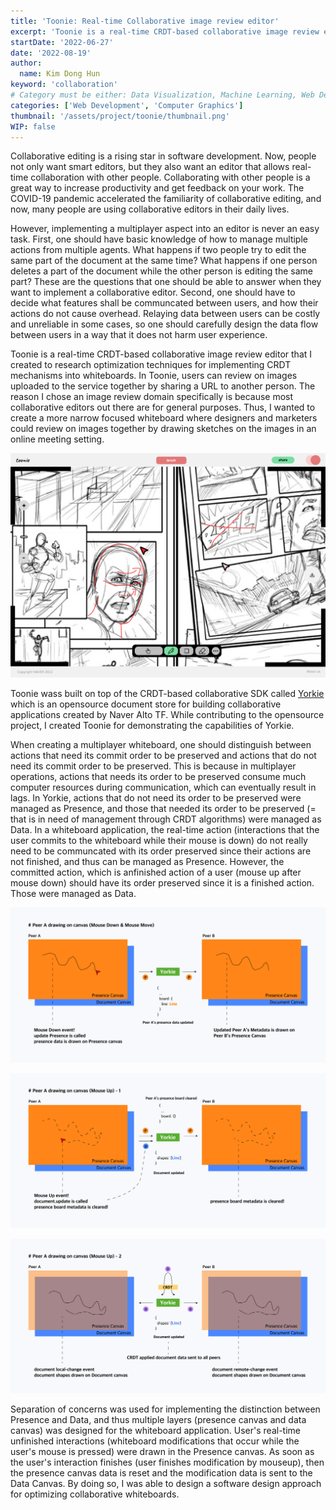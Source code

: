 ```yaml
---
title: 'Toonie: Real-time Collaborative image review editor'
excerpt: 'Toonie is a real-time CRDT-based collaborative image review editor where users can review on images uploaded to the service together. I developed software design appraoches for optimizing collaborative whiteboards.'
startDate: '2022-06-27'
date: '2022-08-19'
author:
  name: Kim Dong Hun
keyword: 'collaboration'
# Category must be either: Data Visualization, Machine Learning, Web Development, Product Design, Computer Graphics, Other
categories: ['Web Development', 'Computer Graphics']
thumbnail: '/assets/project/toonie/thumbnail.png'
WIP: false
---
```


Collaborative editing is a rising star in software development. Now, people not only want smart editors, but they also want an editor that allows real-time collaboration with other people. Collaborating with other people is a great way to increase productivity and get feedback on your work. The COVID-19 pandemic accelerated the familiarity of collaborative editing, and now, many people are using collaborative editors in their daily lives.

However, implementing a multiplayer aspect into an editor is never an easy task. First, one should have basic knowledge of how to manage multiple actions from multiple agents. What happens if two people try to edit the same part of the document at the same time? What happens if one person deletes a part of the document while the other person is editing the same part? These are the questions that one should be able to answer when they want to implement a collaborative editor. Second, one should have to decide what features shall be communcated between users, and how their actions do not cause overhead. Relaying data between users can be costly and unreliable in some cases, so one should carefully design the data flow between users in a way that it does not harm user experience.

Toonie is a real-time CRDT-based collaborative image review editor that I created to research optimization techniques for implementing CRDT mechanisms into whiteboards. In Toonie, users can review on images uploaded to the service together by sharing a URL to another person. The reason I chose an image review domain specifically is because most collaborative editors out there are for general purposes. Thus, I wanted to create a more narrow focused whiteboard where designers and marketers could review on images together by drawing sketches on the images in an online meeting setting.

![Editing Scene](/assets/project/toonie/edit.png)

Toonie wass built on top of the CRDT-based collaborative SDK called [Yorkie](https://github.com/yorkie-team/yorkie) which is an opensource document store for building collaborative applications created by Naver Alto TF. While contributing to the opensource project, I created Toonie for demonstrating the capabilities of Yorkie.

When creating a multiplayer whiteboard, one should distinguish between actions that need its commit order to be preserved and actions that do not need its commit order to be preserved. This is because in multiplayer operations, actions that needs its order to be preserved consume much computer resources during communication, which can eventually result in lags. In Yorkie, actions that do not need its order to be preserved were managed as Presence, and those that needed its order to be preserved (= that is in need of management through CRDT algorithms) were managed as Data. In a whiteboard application, the real-time action (interactions that the user commits to the whiteboard while their mouse is down) do not really need to be communcated with its order preserved since their actions are not finished, and thus can be managed as Presence. However, the committed action, which is anfinished action of a user (mouse up after mouse down) should have its order preserved since it is a finished action. Those were managed as Data.

![User interaction recorded as presenc](/assets/project/toonie/soc_step1.png)

![User interaction finishes and presence is reset](/assets/project/toonie/soc_step2.png)

![Presence modifications are transferred to data](/assets/project/toonie/soc_step3.png)

Separation of concerns was used for implementing the distinction between Presence and Data, and thus multiple layers (presence canvas and data canvas) was designed for the whiteboard application. User's real-time unfinished interactions (whiteboard modifications that occur while the user's mouse is pressed) were drawn in the Presence canvas. As soon as the user's interaction finishes (user finishes modification by mouseup), then the presence canvas data is reset and the modification data is sent to the Data Canvas. By doing so, I was able to design a software design approach for optimizing collaborative whiteboards.

